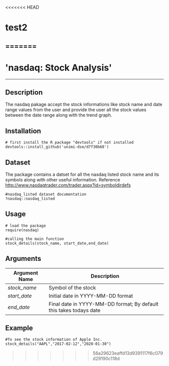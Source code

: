 <<<<<<< HEAD
# test2
=======
---
# 'nasdaq: Stock Analysis'
---

## Description

The nasdaq pakage accept the stock informations like stock name and date range values from the user and provide the user all the stock values between the date range along with the trend graph.

## Installation
```
# first install the R package "devtools" if not installed
devtools::install_github('unimi-dse/d7f30b68')
```
## Dataset
The package contains a datset for all the nasdaq listed stock name and its symbols along with other useful information. Reference <http://www.nasdaqtrader.com/trader.aspx?id=symboldirdefs>
```
#nasdaq_listed dataset documentation
?nasdaq::nasdaq_listed
```
## Usage
```
# load the package
require(nasdaq)

#calling the main function
stock_details(stock_name, start_date,end_date)
```
## Arguments
Argument Name  | Description
---------------|--------------
*stock_name*   |Symbol of the stock
*start_date*   |Initial date in YYYY-MM-DD format
*end_date*     |Final date in YYYY-MM-DD format; By default this takes todays date

## Example
```
#To see the stock information of Apple Inc.
stock_details("AAPL","2017-02-12","2020-01-30")
```
>>>>>>> 56a29623eaffd13d9391117f6c079d29190c118d

